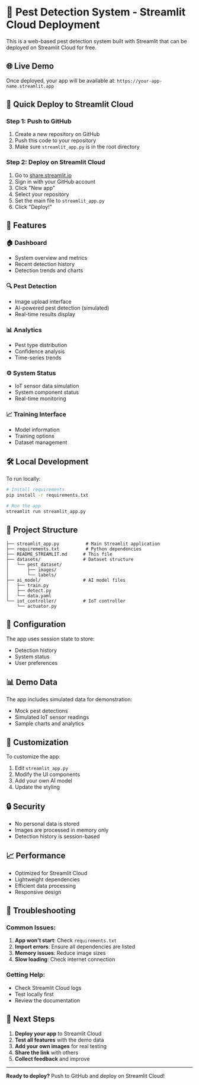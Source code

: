 # 🐛 Pest Detection System - Streamlit Cloud Deployment

This is a web-based pest detection system built with Streamlit that can be deployed on Streamlit Cloud for free.

## 🌐 Live Demo

Once deployed, your app will be available at:
`https://your-app-name.streamlit.app`

## 🚀 Quick Deploy to Streamlit Cloud

### Step 1: Push to GitHub
1. Create a new repository on GitHub
2. Push this code to your repository
3. Make sure `streamlit_app.py` is in the root directory

### Step 2: Deploy on Streamlit Cloud
1. Go to [share.streamlit.io](https://share.streamlit.io)
2. Sign in with your GitHub account
3. Click "New app"
4. Select your repository
5. Set the main file to `streamlit_app.py`
6. Click "Deploy!"

## 📱 Features

### 🏠 Dashboard
- System overview and metrics
- Recent detection history
- Detection trends and charts

### 🔍 Pest Detection
- Image upload interface
- AI-powered pest detection (simulated)
- Real-time results display

### 📊 Analytics
- Pest type distribution
- Confidence analysis
- Time-series trends

### ⚙️ System Status
- IoT sensor data simulation
- System component status
- Real-time monitoring

### 📈 Training Interface
- Model information
- Training options
- Dataset management

## 🛠️ Local Development

To run locally:

```bash
# Install requirements
pip install -r requirements.txt

# Run the app
streamlit run streamlit_app.py
```

## 📁 Project Structure

```
├── streamlit_app.py          # Main Streamlit application
├── requirements.txt          # Python dependencies
├── README_STREAMLIT.md      # This file
├── datasets/                # Dataset structure
│   └── pest_dataset/
│       ├── images/
│       └── labels/
├── ai_model/                # AI model files
│   ├── train.py
│   ├── detect.py
│   └── data.yaml
└── iot_controller/          # IoT controller
    └── actuator.py
```

## 🔧 Configuration

The app uses session state to store:
- Detection history
- System status
- User preferences

## 📊 Demo Data

The app includes simulated data for demonstration:
- Mock pest detections
- Simulated IoT sensor readings
- Sample charts and analytics

## 🎯 Customization

To customize the app:
1. Edit `streamlit_app.py`
2. Modify the UI components
3. Add your own AI model
4. Update the styling

## 🔒 Security

- No personal data is stored
- Images are processed in memory only
- Detection history is session-based

## 📈 Performance

- Optimized for Streamlit Cloud
- Lightweight dependencies
- Efficient data processing
- Responsive design

## 🐛 Troubleshooting

### Common Issues:
1. **App won't start**: Check `requirements.txt`
2. **Import errors**: Ensure all dependencies are listed
3. **Memory issues**: Reduce image sizes
4. **Slow loading**: Check internet connection

### Getting Help:
- Check Streamlit Cloud logs
- Test locally first
- Review the documentation

## 🎉 Next Steps

1. **Deploy your app** to Streamlit Cloud
2. **Test all features** with the demo data
3. **Add your own images** for real testing
4. **Share the link** with others
5. **Collect feedback** and improve

---

**Ready to deploy?** Push to GitHub and deploy on Streamlit Cloud!
